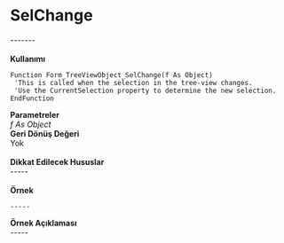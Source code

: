 # SelChange

\-------\
\
**Kullanımı**

```
Function Form_TreeViewObject_SelChange(f As Object)
 'This is called when the selection in the tree-view changes.
 'Use the CurrentSelection property to determine the new selection.
EndFunction
```

**Parametreler**\
_f As Object_\
**Geri Dönüş Değeri**\
Yok\
\
**Dikkat Edilecek Hususlar**\
\-----\
\
**Örnek**

```
-----
```

**Örnek Açıklaması**\
\-----
